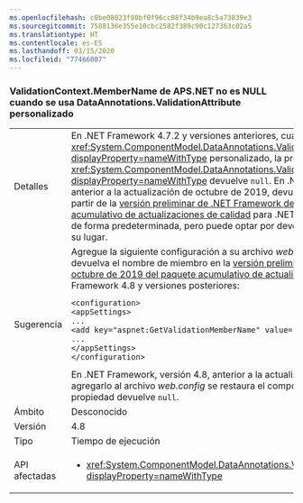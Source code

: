 ```yaml
---
ms.openlocfilehash: c0be08023f80bf0f96cc08f34b9ea8c5a73839e3
ms.sourcegitcommit: 7588136e355e10cbc2582f389c90c127363c02a5
ms.translationtype: HT
ms.contentlocale: es-ES
ms.lasthandoff: 03/15/2020
ms.locfileid: "77466087"
---
```

### <a name="aspnet-validationcontextmembername-is-not-null-when-using-custom-dataannotationsvalidationattribute"></a>ValidationContext.MemberName de APS.NET no es NULL cuando se usa DataAnnotations.ValidationAttribute personalizado

|   |   |
|---|---|
|Detalles|En .NET Framework 4.7.2 y versiones anteriores, cuando se usa <xref:System.ComponentModel.DataAnnotations.ValidationAttribute?displayProperty=nameWithType> personalizado, la propiedad <xref:System.ComponentModel.DataAnnotations.ValidationContext.MemberName?displayProperty=nameWithType> devuelve `null`. En .NET Framework, versión 4.8, anterior a la actualización de octubre de 2019, devuelve el nombre del miembro. A partir de la [versión preliminar de .NET Framework de octubre de 2019 del paquete acumulativo de actualizaciones de calidad](https://devblogs.microsoft.com/dotnet/net-framework-october-2019-preview-of-quality-rollup/) para .NET Framework 4.8, devuelve `null` de forma predeterminada, pero puede optar por devolver el nombre del miembro en su lugar. |
|Sugerencia|Agregue la siguiente configuración a su archivo *web.config* para que la propiedad devuelva el nombre de miembro en la [versión preliminar de .NET Framework de octubre de 2019 del paquete acumulativo de actualizaciones de calidad](https://devblogs.microsoft.com/dotnet/net-framework-october-2019-preview-of-quality-rollup/) para .NET Framework 4.8 y versiones posteriores:<pre><code class="lang-xml">&lt;configuration&gt;&#13;&#10;&lt;appSettings&gt;&#13;&#10;...&#13;&#10;&lt;add key=&quot;aspnet:GetValidationMemberName&quot;  value=&quot;true&quot;/&gt;&#13;&#10;...&#13;&#10;&lt;/appSettings&gt;&#13;&#10;&lt;/configuration&gt;&#13;&#10;</code></pre>En .NET Framework, versión 4.8, anterior a la actualización de octubre de 2019, al agregarlo al archivo *web.config* se restaura el comportamiento anterior y la propiedad devuelve `null`.|
|Ámbito|Desconocido|
|Versión|4.8|
|Tipo|Tiempo de ejecución|
|API afectadas|<ul><li><xref:System.ComponentModel.DataAnnotations.ValidationContext.MemberName?displayProperty=nameWithType></li></ul>|

